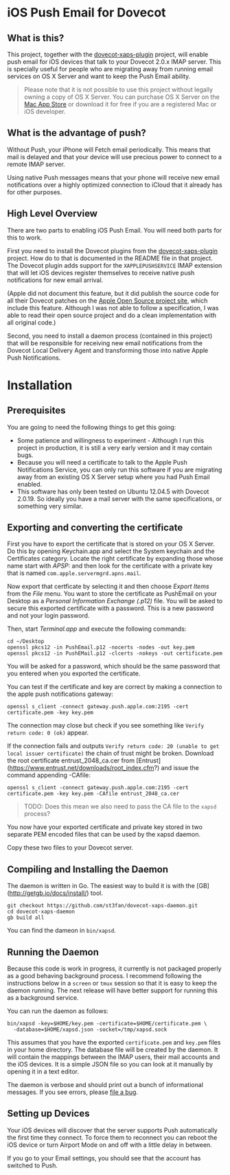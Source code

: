 
iOS Push Email for Dovecot
==========================

What is this?
-------------

This project, together with the [dovecot-xaps-plugin](https://github.com/st3fan/dovecot-xaps-plugin) project, will enable push email for iOS devices that talk to your Dovecot 2.0.x IMAP server. This is specially useful for people who are migrating away from running email services on OS X Server and want to keep the Push Email ability.

> Please note that it is not possible to use this project without legally owning a copy of OS X Server. You can purchase OS X Server on the [Mac App Store](https://itunes.apple.com/ca/app/os-x-server/id714547929?mt=12) or download it for free if you are a registered Mac or iOS developer.

What is the advantage of push?
------------------------------

Without Push, your iPhone will Fetch email periodically. This means that mail is delayed and that your device will use precious power to connect to a remote IMAP server.

Using native Push messages means that your phone will receive new email notifications over a highly optimized connection to iCloud that it already has for other purposes.

High Level Overview
-------------------

There are two parts to enabling iOS Push Email. You will need both parts for this to work.

First you need to install the Dovecot plugins from the [dovecot-xaps-plugin](https://github.com/st3fan/dovecot-xaps-plugin) project. How do to that is documented in the README file in that project. The Dovecot plugin adds support for the `XAPPLEPUSHSERVICE` IMAP extension that will let iOS devices register themselves to receive native push notifications for new email arrival.

(Apple did not document this feature, but it did publish the source code for all their Dovecot patches on the [Apple Open Source project site](http://www.opensource.apple.com/source/dovecot/dovecot-293/), which include this feature. Although I was not able to follow a specification, I was able to read their open source project and do a clean implementation with all original code.)

Second, you need to install a daemon process (contained in this project) that will be responsible for receiving new email notifications from the Dovecot Local Delivery Agent and transforming those into native Apple Push Notifications.

Installation
============

Prerequisites
-------------

You are going to need the following things to get this going:

* Some patience and willingness to experiment - Although I run this project in production, it is still a very early version and it may contain bugs.
* Because you will need a certificate to talk to the Apple Push Notifications Service, you can only run this software if you are migrating away from an existing OS X Server setup where you had Push Email enabled.
* This software has only been tested on Ubuntu 12.04.5 with Dovecot 2.0.19. So ideally you have a mail server with the same specifications, or something very similar.

Exporting and converting the certificate
----------------------------------------

First you have to export the certificate that is stored on your OS X
Server. Do this by opening Keychain.app and select the System keychain and the Certificates category. Locate the right certificate by expanding those whose name start with *APSP:* and then look for the certificate with a private key that is named `com.apple.servermgrd.apns.mail`.

Now export that certficate by selecting it and then choose *Export Items* from the *File* menu. You want to store the certificate as PushEmail on your Desktop as a *Personal Information Exchange (.p12)* file. You will be asked to secure this exported certificate with a password. This is a new password and not your login password.

Then, start *Terminal.app* and execute the following commands:

```
cd ~/Desktop
openssl pkcs12 -in PushEmail.p12 -nocerts -nodes -out key.pem
openssl pkcs12 -in PushEMail.p12 -clcerts -nokeys -out certificate.pem
```

You will be asked for a password, which should be the same password that you entered when you exported the certificate.

You can test if the certificate and key are correct by making a connection to the apple push notifications gateway:

```
openssl s_client -connect gateway.push.apple.com:2195 -cert certificate.pem -key key.pem
```

The connection may close but check if you see something like `Verify return code: 0 (ok)` appear.

If the connection fails and outputs `Verify return code: 20 (unable to get local issuer certificate)` the chain of trust might be broken. Download the root certificate entrust_2048_ca.cer from [Entrust] (https://www.entrust.net/downloads/root_index.cfm?) and issue the command appending -CAfile:

```
openssl s_client -connect gateway.push.apple.com:2195 -cert certificate.pem -key key.pem -CAfile entrust_2048_ca.cer
```

> TODO: Does this mean we also need to pass the CA file to the `xapsd` process?

You now have your exported certificate and private key stored in two separate PEM encoded files that can be used by the xapsd daemon.

Copy these two files to your Dovecot server.

Compiling and Installing the Daemon
-----------------------------------

The daemon is written in Go. The easiest way to build it is with the [GB] (http://getgb.io/docs/install/) tool.

```
git checkout https://github.com/st3fan/dovecot-xaps-daemon.git
cd dovecot-xaps-daemon
gb build all
```

You can find the dameon in `bin/xapsd`.

Running the Daemon
------------------

Because this code is work in progress, it currently is not packaged properly as a good behaving background process. I recommend following the instructions below in a `screen` or `tmux` session so that it is easy to keep the daemon running. The next release will have better support for running this as a background service.

You can run the daemon as follows:

```
bin/xapsd -key=$HOME/key.pem -certificate=$HOME/certificate.pem \
  -database=$HOME/xapsd.json -socket=/tmp/xapsd.sock
```

This assumes that you have the exported `certificate.pem` and `key.pem` files in your home directory. The database file will be created by the daemon. It will contain the mappings between the IMAP users, their mail accounts and the iOS devices. It is a simple JSON file so you can look at it manually by opening it in a text editor.

The daemon is verbose and should print out a bunch of informational messages. If you see errors, please [file a bug](https://github.com/st3fan/dovecot-xaps-daemon/issues/new).


Setting up Devices
------------------

Your iOS devices will discover that the server supports Push automatically the first time they connect. To force them to reconnect you can reboot the iOS device or turn Airport Mode on and off with a little delay in between.

If you go to your Email settings, you should see that the account has switched to Push.

